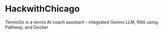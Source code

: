# HackwithChicago
TennisGo is a tennis AI coach assistant - integrated Gemini LLM, RAG using Pathway, and Docker

